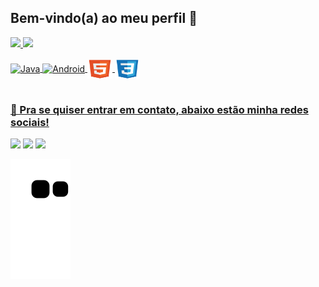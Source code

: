 ## Bem-vindo(a) ao meu perfil 🦆

 <div>
   <a href="https://github.com/Caiopatucci">
   <img height="180em" src="https://github-readme-stats.vercel.app/api?username=Caiopatucci&show_icons=true&theme=tokyonight&include_all_commits=true&count_private=true"/>
   <img height="180em" src="https://github-readme-stats.vercel.app/api/top-langs/?username=Caiopatucci&layout=compact&langs_count=6&theme=tokyonight"/>

</div>
<div style="display: inline_block"><br>
  <img align="center" alt="Java" height="30" width="40" src="https://cdn.jsdelivr.net/gh/devicons/devicon/icons/java/java-original.svg"/>
  <img align="center" alt="Android" height="30" width="40" src="https://cdn.jsdelivr.net/gh/devicons/devicon/icons/android/android-original.svg"/>
  <img align="center" alt="HTML" height="30" width="40" src="https://raw.githubusercontent.com/devicons/devicon/master/icons/html5/html5-original.svg">
  <img align="center" alt="CSS" height="30" width="40" src="https://raw.githubusercontent.com/devicons/devicon/master/icons/css3/css3-original.svg">
</div>
 
 <br>
 
  ### 👾 Pra se quiser entrar em contato, abaixo estão minha redes sociais!
 
<div> 
  <a href="https://www.instagram.com/caiopatucci/" target="_blank"><img src="https://img.shields.io/badge/-Instagram-%23E4405F?style=for-the-badge&logo=instagram&logoColor=white" target="_blank"></a>
  <a href = "mailto:caiodonascimentopaucci@gmail.com"><img src="https://img.shields.io/badge/-Gmail-%23333?style=for-the-badge&logo=gmail&logoColor=white" target="_blank"></a>
  <a href="https://www.linkedin.com/in/caio-do-nascimento-patucci-815a75228/" target="_blank"><img src="https://img.shields.io/badge/-LinkedIn-%230077B5?style=for-the-badge&logo=linkedin&logoColor=white" target="_blank"></a> 
 
  ![Snake animation](https://github.com/Caiopatucci/Caiopatucci/blob/output/github-contribution-grid-snake.svg)

</div>
